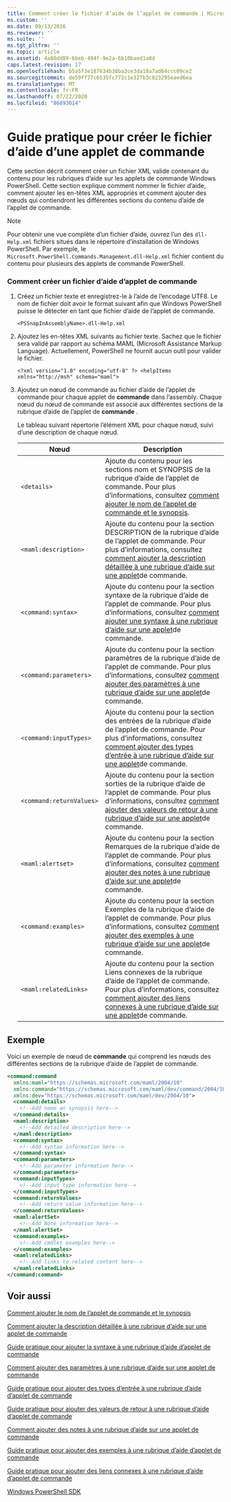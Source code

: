 ```yaml
---
title: Comment créer le fichier d’aide de l’applet de commande | Microsoft Docs
ms.custom: ''
ms.date: 09/13/2016
ms.reviewer: ''
ms.suite: ''
ms.tgt_pltfrm: ''
ms.topic: article
ms.assetid: 4a88dd89-6beb-494f-9e2a-6b10baed1a8d
caps.latest.revision: 17
ms.openlocfilehash: b5a5f3e187634b38ba3ce3da18a7ad64ccc09ce2
ms.sourcegitcommit: de59ff77c6535fc772c1e327b3c823295eaed6ea
ms.translationtype: MT
ms.contentlocale: fr-FR
ms.lasthandoff: 07/22/2020
ms.locfileid: "86893014"
---
```

# <a name="how-to-create-the-cmdlet-help-file"></a>Guide pratique pour créer le fichier d’aide d’une applet de commande

Cette section décrit comment créer un fichier XML valide contenant du contenu pour les rubriques d’aide sur les applets de commande Windows PowerShell. Cette section explique comment nommer le fichier d’aide, comment ajouter les en-têtes XML appropriés et comment ajouter des nœuds qui contiendront les différentes sections du contenu d’aide de l’applet de commande.

> [!NOTE]
> Pour obtenir une vue complète d’un fichier d’aide, ouvrez l’un des `dll-Help.xml` fichiers situés dans le répertoire d’installation de Windows PowerShell. Par exemple, le `Microsoft.PowerShell.Commands.Management.dll-Help.xml` fichier contient du contenu pour plusieurs des applets de commande PowerShell.

### <a name="how-to-create-a-cmdlet-help-file"></a>Comment créer un fichier d’aide d’applet de commande

1. Créez un fichier texte et enregistrez-le à l’aide de l’encodage UTF8. Le nom de fichier doit avoir le format suivant afin que Windows PowerShell puisse le détecter en tant que fichier d’aide de l’applet de commande.

   `<PSSnapInAssemblyName>.dll-Help.xml`

1. Ajoutez les en-têtes XML suivants au fichier texte. Sachez que le fichier sera validé par rapport au schéma MAML (Microsoft Assistance Markup Language). Actuellement, PowerShell ne fournit aucun outil pour valider le fichier.

   `<?xml version="1.0" encoding="utf-8" ?> <helpItems xmlns="http://msh" schema="maml">`

1. Ajoutez un nœud de commande au fichier d’aide de l’applet de commande pour chaque applet de **commande** dans l’assembly. Chaque nœud du nœud de commande est associé aux différentes sections de la rubrique d’aide de l’applet de **commande** .

   Le tableau suivant répertorie l’élément XML pour chaque nœud, suivi d’une description de chaque nœud.

   |           Nœud           |                                                                                                     Description                                                                                                     |
   | ------------------------ | ------------------------------------------------------------------------------------------------------------------------------------------------------------------------------------------------------------------- |
   | `<details>`              | Ajoute du contenu pour les sections nom et SYNOPSIS de la rubrique d’aide de l’applet de commande. Pour plus d’informations, consultez [comment ajouter le nom de l’applet de commande et le synopsis](./how-to-add-the-cmdlet-name-and-synopsis-to-a-cmdlet-help-topic.md). |
   | `<maml:description>`     | Ajoute du contenu pour la section DESCRIPTION de la rubrique d’aide de l’applet de commande. Pour plus d’informations, consultez [comment ajouter la description détaillée à une rubrique d’aide sur une applet](./how-to-add-a-cmdlet-description.md)de commande.                    |
   | `<command:syntax>`       | Ajoute du contenu pour la section syntaxe de la rubrique d’aide de l’applet de commande. Pour plus d’informations, consultez [comment ajouter une syntaxe à une rubrique d’aide sur une applet](./how-to-add-syntax-to-a-cmdlet-help-topic.md)de commande.                                  |
   | `<command:parameters>`   | Ajoute du contenu pour la section paramètres de la rubrique d’aide de l’applet de commande. Pour plus d’informations, consultez [comment ajouter des paramètres à une rubrique d’aide sur une applet](./how-to-add-parameter-information.md)de commande.                                  |
   | `<command:inputTypes>`   | Ajoute du contenu pour la section des entrées de la rubrique d’aide de l’applet de commande. Pour plus d’informations, consultez [comment ajouter des types d’entrée à une rubrique d’aide sur une applet](./how-to-add-input-types-to-a-cmdlet-help-topic.md)de commande.                        |
   | `<command:returnValues>` | Ajoute du contenu pour la section sorties de la rubrique d’aide de l’applet de commande. Pour plus d’informations, consultez [comment ajouter des valeurs de retour à une rubrique d’aide sur une applet](./how-to-add-return-values-to-a-cmdlet-help-topic.md)de commande.                   |
   | `<maml:alertset>`        | Ajoute du contenu pour la section Remarques de la rubrique d’aide de l’applet de commande. Pour plus d’informations, consultez [comment ajouter des notes à une rubrique d’aide sur une applet](./how-to-add-notes-to-a-cmdlet-help-topic.md)de commande.                                      |
   | `<command:examples>`     | Ajoute du contenu pour la section Exemples de la rubrique d’aide de l’applet de commande. Pour plus d’informations, consultez [comment ajouter des exemples à une rubrique d’aide sur une applet](./how-to-add-examples-to-a-cmdlet-help-topic.md)de commande.                            |
   | `<maml:relatedLinks>`    | Ajoute du contenu pour la section Liens connexes de la rubrique d’aide de l’applet de commande. Pour plus d’informations, consultez [comment ajouter des liens connexes à une rubrique d’aide sur une applet](./how-to-add-related-links-to-a-cmdlet-help-topic.md)de commande.             |

## <a name="example"></a>Exemple

 Voici un exemple de nœud de **commande** qui comprend les nœuds des différentes sections de la rubrique d’aide de l’applet de commande.

```xml
<command:command
  xmlns:maml="https://schemas.microsoft.com/maml/2004/10"
  xmlns:command="https://schemas.microsoft.com/maml/dev/command/2004/10"
  xmlns:dev="https://schemas.microsoft.com/maml/dev/2004/10">
  <command:details>
    <!--Add name an synopsis here-->
  </command:details>
  <maml:description>
    <!--Add detailed description here-->
  </maml:description>
  <command:syntax>
    <!--Add syntax information here-->
  </command:syntax>
  <command:parameters>
    <!--Add parameter information here-->
  </command:parameters>
  <command:inputTypes>
    <!--Add input type information here-->
  </command:inputTypes>
  <command:returnValues>
    <!--Add return value information here-->
  </command:returnValues>
  <maml:alertSet>
    <!--Add Note information here-->
  </maml:alertSet>
  <command:examples>
    <!--Add cmdlet examples here-->
  </command:examples>
  <maml:relatedLinks>
    <!--Add links to related content here-->
  </maml:relatedLinks>
</command:command>
```

## <a name="see-also"></a>Voir aussi

 [Comment ajouter le nom de l’applet de commande et le synopsis](./how-to-add-the-cmdlet-name-and-synopsis-to-a-cmdlet-help-topic.md)

 [Comment ajouter la description détaillée à une rubrique d’aide sur une applet de commande](./how-to-add-a-cmdlet-description.md)

 [Guide pratique pour ajouter la syntaxe à une rubrique d’aide d’applet de commande](./how-to-add-syntax-to-a-cmdlet-help-topic.md)

 [Comment ajouter des paramètres à une rubrique d’aide sur une applet de commande](./how-to-add-parameter-information.md)

 [Guide pratique pour ajouter des types d’entrée à une rubrique d’aide d’applet de commande](./how-to-add-input-types-to-a-cmdlet-help-topic.md)

 [Guide pratique pour ajouter des valeurs de retour à une rubrique d’aide d’applet de commande](./how-to-add-return-values-to-a-cmdlet-help-topic.md)

 [Comment ajouter des notes à une rubrique d’aide sur une applet de commande](./how-to-add-notes-to-a-cmdlet-help-topic.md)

 [Guide pratique pour ajouter des exemples à une rubrique d’aide d’applet de commande](./how-to-add-examples-to-a-cmdlet-help-topic.md)

 [Guide pratique pour ajouter des liens connexes à une rubrique d’aide d’applet de commande](./how-to-add-related-links-to-a-cmdlet-help-topic.md)

 [Windows PowerShell SDK](../windows-powershell-reference.md)
